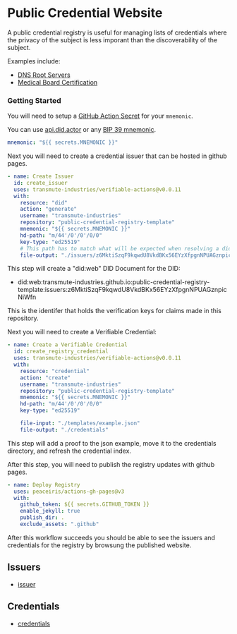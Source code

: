 # Public Credential Website

A public credential registry is useful for managing lists of credentials where the privacy of the subject is less imporant than the discoverability of the subject.

Examples include:

- [DNS Root Servers](https://www.iana.org/domains/root/servers)
- [Medical Board Certification](https://www.tmb.state.tx.us/page/resources-advertisement-board-certification)

### Getting Started

You will need to setup a [GitHub Action Secret](https://docs.github.com/en/actions/security-guides/encrypted-secrets) for your `mnemonic`.

You can use [api.did.actor](https://api.did.actor/) or any [BIP 39 mnemonic](https://github.com/bitcoin/bips/blob/master/bip-0039.mediawiki).

```yml
mnemonic: "${{ secrets.MNEMONIC }}"
```

Next you will need to create a credential issuer that can be hosted in github pages.

```yml
- name: Create Issuer
  id: create_issuer
  uses: transmute-industries/verifiable-actions@v0.0.11
  with:
    resource: "did"
    action: "generate"
    username: "transmute-industries"
    repository: "public-credential-registry-template"
    mnemonic: "${{ secrets.MNEMONIC }}"
    hd-path: "m/44'/0'/0'/0/0"
    key-type: "ed25519"
    # This path has to match what will be expected when resolving a did web.
    file-output: "./issuers/z6MktiSzqF9kqwdU8VkdBKx56EYzXfpgnNPUAGznpicNiWfn/did.json"
```

This step will create a "did:web" DID Document for the DID:

- did:web:transmute-industries.github.io:public-credential-registry-template:issuers:z6MktiSzqF9kqwdU8VkdBKx56EYzXfpgnNPUAGznpicNiWfn

This is the identifer that holds the verification keys for claims made in this repository.

Next you will need to create a Verifiable Credential:

```yml
- name: Create a Verifiable Credential
  id: create_registry_credential
  uses: transmute-industries/verifiable-actions@v0.0.11
  with:
    resource: "credential"
    action: "create"
    username: "transmute-industries"
    repository: "public-credential-registry-template"
    mnemonic: "${{ secrets.MNEMONIC }}"
    hd-path: "m/44'/0'/0'/0/0"
    key-type: "ed25519"

    file-input: "./templates/example.json"
    file-output: "./credentials"
```

This step will add a proof to the json example, move it to the credentials directory, and refresh the credential index.

After this step, you will need to publish the registry updates with github pages.

```yml
- name: Deploy Registry
  uses: peaceiris/actions-gh-pages@v3
  with:
    github_token: ${{ secrets.GITHUB_TOKEN }}
    enable_jekyll: true
    publish_dir: .
    exclude_assets: ".github"
```

After this workflow succeeds you should be able to see the issuers and credentials for the registry by browsung the published website.

## Issuers

- [issuer](https://transmute-industries.github.io/public-credential-registry-template/issuers/z6MktiSzqF9kqwdU8VkdBKx56EYzXfpgnNPUAGznpicNiWfn/did.json)

## Credentials

- [credentials](https://transmute-industries.github.io/public-credential-registry-template/credentials/)
